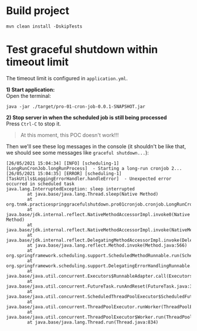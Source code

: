 # Build project
```
mvn clean install -DskipTests
```

# Test graceful shutdown within timeout limit
The timeout limit is configured in `application.yml`.


__1) Start application:__ <br/>
Open the terminal:
```
java -jar ./target/pro-01-cron-job-0.0.1-SNAPSHOT.jar 
```

__2) Stop server in when the scheduled job is still being processed__ </br>
Press `Ctrl-C` to stop it. 
>
> At this moment, this POC doesn't work!!!
>
Then we'll see these log messages in the console (it shouldn't be like that, we should see some messages like `graceful shutdown...`):
```
[26/05/2021 15:04:34] [INFO] [scheduling-1] [LongRunCronJob.longRunProcess]  - Starting a long-run cronjob 2...
[26/05/2021 15:04:35] [ERROR] [scheduling-1] [TaskUtils$LoggingErrorHandler.handleError]  - Unexpected error occurred in scheduled task
java.lang.InterruptedException: sleep interrupted
        at java.base/java.lang.Thread.sleep(Native Method)
        at org.tnmk.practicespringgracefulshutdown.pro01cronjob.cronjob.LongRunCronJob.longRunProcess(LongRunCronJob.java:19)
        at java.base/jdk.internal.reflect.NativeMethodAccessorImpl.invoke0(Native Method)
        at java.base/jdk.internal.reflect.NativeMethodAccessorImpl.invoke(NativeMethodAccessorImpl.java:62)
        at java.base/jdk.internal.reflect.DelegatingMethodAccessorImpl.invoke(DelegatingMethodAccessorImpl.java:43)
        at java.base/java.lang.reflect.Method.invoke(Method.java:566)
        at org.springframework.scheduling.support.ScheduledMethodRunnable.run(ScheduledMethodRunnable.java:84)
        at org.springframework.scheduling.support.DelegatingErrorHandlingRunnable.run(DelegatingErrorHandlingRunnable.java:54)
        at java.base/java.util.concurrent.Executors$RunnableAdapter.call(Executors.java:515)
        at java.base/java.util.concurrent.FutureTask.runAndReset(FutureTask.java:305)
        at java.base/java.util.concurrent.ScheduledThreadPoolExecutor$ScheduledFutureTask.run(ScheduledThreadPoolExecutor.java:305)
        at java.base/java.util.concurrent.ThreadPoolExecutor.runWorker(ThreadPoolExecutor.java:1128)
        at java.base/java.util.concurrent.ThreadPoolExecutor$Worker.run(ThreadPoolExecutor.java:628)
        at java.base/java.lang.Thread.run(Thread.java:834) 
```
